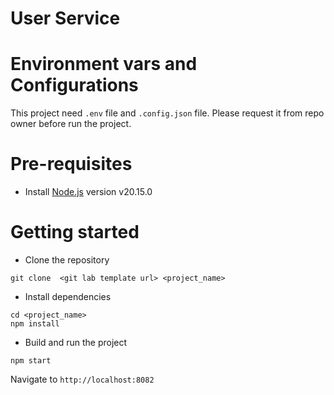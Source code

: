 # User Service
# Environment vars and Configurations
This project need ``.env`` file and ``.config.json`` file. Please request it from repo owner before run the project.

# Pre-requisites
- Install [Node.js](https://nodejs.org/en/) version v20.15.0
# Getting started
- Clone the repository
```
git clone  <git lab template url> <project_name>
```
- Install dependencies
```
cd <project_name>
npm install
```
- Build and run the project
```
npm start
```
Navigate to `http://localhost:8082`
